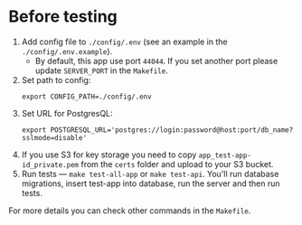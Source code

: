 # Before testing

1. Add config file to `./config/.env` (see an example in the `./config/.env.example`).
   - By default, this app use port `44044`. If you set another port please update `SERVER_PORT` in the `Makefile`.
2. Set path to config:
    ```
    export CONFIG_PATH=./config/.env
    ```
3. Set URL for PostgresQL:
    ```
    export POSTGRESQL_URL='postgres://login:password@host:port/db_name?sslmode=disable'
    ```
4. If you use S3 for key storage you need to copy `app_test-app-id_private.pem` from the `certs` folder and upload to your S3 bucket.
5. Run tests — `make test-all-app` or `make test-api`. You'll run database migrations, insert test-app into database, run the server and then run tests.

For more details you can check other commands in the `Makefile`.